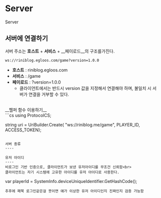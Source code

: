 # Server
Server

서버에 연결하기
----
서버 주소는 __호스트__ + __서비스__ + __페이로드__의 구조를가진다.
```
ws://riniblog.egloos.com/game?version=1.0.0
```
* __호스트__ : riniblog.egloos.com
* __서비스__ : /game
* __페이로드__ : ?version=1.0.0
  * 클라이언트에서는 반드시 version 값을 지정해서 연결해야 하며, 불일치 시 서버가 연결을 거부할 수 있다.

<br>
__헬퍼 함수 이용하기__<br>
```cs
using ProtocolCS;

string uri = UriBuilder.Create(
  "ws://riniblog.me/game",
  PLAYER_ID, ACCESS_TOKEN);
```

서버 종류
----

유저 아이디
----
비로그인 기반 인증으로, 클라이언트가 보낸 유저아이디를 무조건 신뢰함<br>
클라이언트는 자기 시스템에 고유한 아이디를 유저 아이디로 사용한다.
```
var playerId = SystemInfo.deviceUniqueIdentifier.GetHashCode();
```
추후에 패북 로그인같은걸 붓이면 얘가 이상한 유저 아이디인지 진짜인지 검증 가능함
